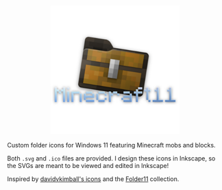 <p align="center">
  <img src="art/logo.png" width="300" alt="logo"/>
</p>

Custom folder icons for Windows 11 featuring Minecraft mobs and blocks.

Both `.svg` and `.ico` files are provided. I design these icons in Inkscape, so the SVGs are meant to be viewed and edited in Inkscape! 

Inspired by [davidvkimball's icons](https://www.deviantart.com/davidvkimball/art/885700560) and the [Folder11](https://github.com/icon11-community/Folder11) collection.
